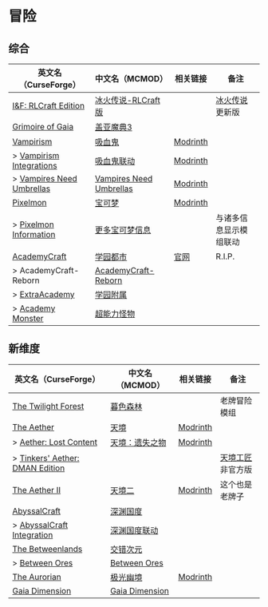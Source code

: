 # 冒险

## 综合

| 英文名（CurseForge）                                                                              | 中文名（MCMOD）                                                 | 相关链接                                                     | 备注                                                   |
| ------------------------------------------------------------------------------------------------- | --------------------------------------------------------------- | ------------------------------------------------------------ | ------------------------------------------------------ |
| [I&F: RLCraft Edition](https://www.curseforge.com/minecraft/mc-mods/iceandfire-rlcraft)           | [冰火传说-RLCraft版](https://www.mcmod.cn/class/12213.html)     |                                                              | [冰火传说](https://www.mcmod.cn/class/770.html) 更新版 |
| [Grimoire of Gaia](https://www.curseforge.com/minecraft/mc-mods/grimoire-of-gaia)                 | [盖亚魔典3](https://www.mcmod.cn/class/399.html)                |                                                              |                                                        |
| [Vampirism](https://www.curseforge.com/minecraft/mc-mods/vampirism-become-a-vampire)              | [吸血鬼](https://www.mcmod.cn/class/930.html)                   | [Modrinth](https://modrinth.com/mod/vampirism)               |                                                        |
| > [Vampirism Integrations](https://www.curseforge.com/minecraft/mc-mods/vampirism-integrations)   | [吸血鬼联动](https://www.mcmod.cn/class/2439.html)              | [Modrinth](https://modrinth.com/mod/vampirism-integrations)  |                                                        |
| > [Vampires Need Umbrellas](https://www.curseforge.com/minecraft/mc-mods/vampires-need-umbrellas) | [Vampires Need Umbrellas](https://www.mcmod.cn/class/2405.html) | [Modrinth](https://modrinth.com/mod/vampires-need-umbrellas) |                                                        |
| [Pixelmon](https://www.curseforge.com/minecraft/mc-mods/pixelmon)                                 | [宝可梦](https://www.mcmod.cn/class/1190.html)                  | [Modrinth](https://modrinth.com/mod/pixelmon)                |                                                        |
| > [Pixelmon Information](https://www.curseforge.com/minecraft/mc-mods/pixelmon-information)       | [更多宝可梦信息](https://www.mcmod.cn/class/4251.html)          |                                                              | 与诸多信息显示模组联动                                 |
| [AcademyCraft](https://www.curseforge.com/minecraft/mc-mods/academycraft)                         | [学园都市](https://www.mcmod.cn/class/402.html)                 | [官网](https://ac.li-dev.cn/)                                | R.I.P.                                                 |
| > AcademyCraft-Reborn                                                                             | [AcademyCraft-Reborn](https://www.mcmod.cn/class/17664.html)    |                                                              |                                                        |
| > [ExtraAcademy](https://www.curseforge.com/minecraft/mc-mods/extraacademy)                       | [学园附属](https://www.mcmod.cn/class/2531.html)                |                                                              |                                                        |
| > [Academy Monster](https://www.curseforge.com/minecraft/mc-mods/academy-monster)                 | [超能力怪物](https://www.mcmod.cn/class/567.html)               |                                                              |                                                        |

## 新维度

| 英文名（CurseForge）                                                                                        | 中文名（MCMOD）                                        | 相关链接                                                 | 备注                                                      |
| ----------------------------------------------------------------------------------------------------------- | ------------------------------------------------------ | -------------------------------------------------------- | --------------------------------------------------------- |
| [The Twilight Forest](https://www.curseforge.com/minecraft/mc-mods/the-twilight-forest)                     | [暮色森林](https://www.mcmod.cn/class/61.html)         |                                                          | 老牌冒险模组                                              |
| [The Aether](https://www.curseforge.com/minecraft/mc-mods/the-aether)                                       | [天境](https://www.mcmod.cn/class/94.html)             | [Modrinth](https://modrinth.com/mod/aether)              |                                                           |
| > [Aether: Lost Content](https://www.curseforge.com/minecraft/mc-mods/aether-lost-content)                  | [天境：遗失之物](https://www.mcmod.cn/class/2481.html) | [Modrinth](https://modrinth.com/mod/aether-lost-content) |                                                           |
| > [Tinkers' Aether: DMAN Edition](https://www.curseforge.com/minecraft/mc-mods/tinkers-aether-dman-edition) |                                                        |                                                          | [天境工匠](https://www.mcmod.cn/class/2160.html) 非官方版 |
| [The Aether II](https://www.curseforge.com/minecraft/mc-mods/the-aether-ii)                                 | [天境二](https://www.mcmod.cn/class/1137.html)         | [Modrinth](https://modrinth.com/mod/aether-ii)           | 这个也是老牌子                                            |
| [AbyssalCraft](https://www.curseforge.com/minecraft/mc-mods/abyssalcraft)                                   | [深渊国度](https://www.mcmod.cn/class/508.html)        |                                                          |                                                           |
| > [AbyssalCraft Integration](https://www.curseforge.com/minecraft/mc-mods/abyssalcraft-integration)         | [深渊国度联动](https://www.mcmod.cn/class/1372.html)   |                                                          |                                                           |
| [The Betweenlands](https://www.curseforge.com/minecraft/mc-mods/angry-pixel-the-betweenlands-mod)           | [交错次元](https://www.mcmod.cn/class/499.html)        |                                                          |                                                           |
| > [Between Ores](https://www.curseforge.com/minecraft/mc-mods/between-ores)                                 | [Between Ores](https://www.mcmod.cn/class/4540.html)   |                                                          |                                                           |
| [The Aurorian](https://www.curseforge.com/minecraft/mc-mods/the-aurorian)                                   | [极光幽境](https://www.mcmod.cn/class/2383.html)       | [Modrinth](https://modrinth.com/mod/the-aurorian)        |                                                           |
| [Gaia Dimension](https://www.curseforge.com/minecraft/mc-mods/gaia-dimension)                               | [Gaia Dimension](https://www.mcmod.cn/class/5227.html) |                                                          |                                                           |
